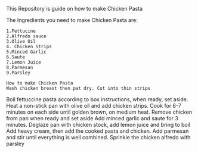 This Repository is guide on how to make Chicken Pasta

The Ingredients you need to make Chicken Pasta are:

    1.Fettucine
    2.Alfredo sauce
    3.Olive Oil
    4. Chicken Strips
    5.Minced Garlic
    6.Saute
    7.Lemon Juice
    8.Parmesan
    9.Parsley

    How to make Chicken Pasta
    Wash chicken breast then pat dry. Cut into thin strips
Boil fettuccine pasta according to box instructions, when ready, set aside.
Heat a non-stick pan with olive oil and add chicken strips. Cook for 6-7 minutes on each side until golden brown, on medium heat. Remove chicken from pan when ready and set aside
Add minced garlic and saute for 3 minutes. Deglaze pan with chicken stock, add lemon juice and bring to boil
Add heavy cream, then add the cooked pasta and chicken.
Add parmesan and stir until everything is well combined.
Sprinkle the chicken alfredo with parsley
